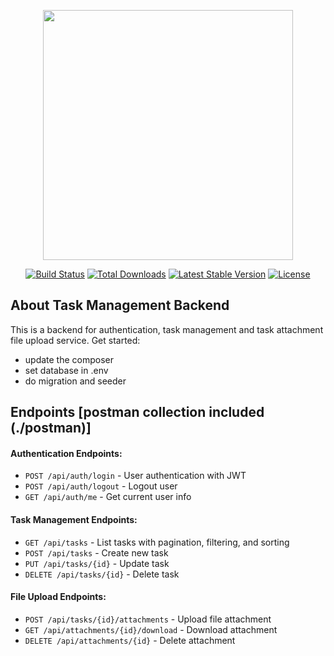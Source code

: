 <p align="center"><a href="https://laravel.com" target="_blank"><img src="https://raw.githubusercontent.com/laravel/art/master/logo-lockup/5%20SVG/2%20CMYK/1%20Full%20Color/laravel-logolockup-cmyk-red.svg" width="400"></a></p>

<p align="center">
<a href="https://travis-ci.org/laravel/framework"><img src="https://travis-ci.org/laravel/framework.svg" alt="Build Status"></a>
<a href="https://packagist.org/packages/laravel/framework"><img src="https://img.shields.io/packagist/dt/laravel/framework" alt="Total Downloads"></a>
<a href="https://packagist.org/packages/laravel/framework"><img src="https://img.shields.io/packagist/v/laravel/framework" alt="Latest Stable Version"></a>
<a href="https://packagist.org/packages/laravel/framework"><img src="https://img.shields.io/packagist/l/laravel/framework" alt="License"></a>
</p>

## About Task Management Backend

This is a backend for authentication, task management and task attachment file upload service. Get started:

- update the composer
- set database in .env
- do migration and seeder

## Endpoints [postman collection included (./postman)]
#### Authentication Endpoints:
- `POST /api/auth/login` - User authentication with JWT
- `POST /api/auth/logout` - Logout user
- `GET /api/auth/me` - Get current user info

#### Task Management Endpoints:
- `GET /api/tasks` - List tasks with pagination, filtering, and sorting
- `POST /api/tasks` - Create new task
- `PUT /api/tasks/{id}` - Update task
- `DELETE /api/tasks/{id}` - Delete task

#### File Upload Endpoints:
- `POST /api/tasks/{id}/attachments` - Upload file attachment
- `GET /api/attachments/{id}/download` - Download attachment
- `DELETE /api/attachments/{id}` - Delete attachment
